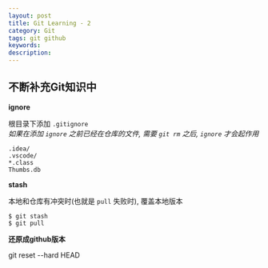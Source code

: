 ```yaml
---
layout: post
title: Git Learning - 2
category: Git
tags: git github
keywords:
description:
---
```

## 不断补充Git知识中  

**ignore**  

根目录下添加 `.gitignore`  
*如果在添加 `ignore` 之前已经在仓库的文件, 需要 `git rm` 之后, `ignore` 才会起作用*  

```
.idea/
.vscode/
*.class
Thumbs.db
```  

**stash**  

本地和仓库有冲突时(也就是 `pull` 失败时), 覆盖本地版本  

```
$ git stash
$ git pull
```

**还原成github版本**  

git reset --hard HEAD